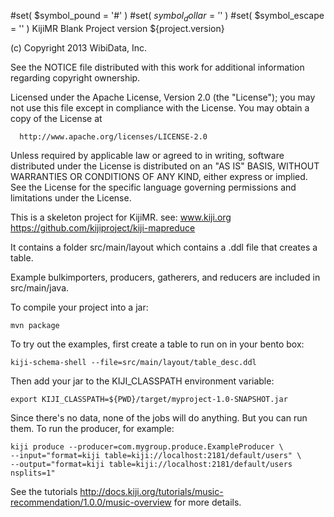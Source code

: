 #set( $symbol_pound = '#' )
#set( $symbol_dollar = '$' )
#set( $symbol_escape = '\' )
KijiMR Blank Project
version ${project.version}


  (c) Copyright 2013 WibiData, Inc.

  See the NOTICE file distributed with this work for additional
  information regarding copyright ownership.

  Licensed under the Apache License, Version 2.0 (the "License");
  you may not use this file except in compliance with the License.
  You may obtain a copy of the License at

      http://www.apache.org/licenses/LICENSE-2.0

  Unless required by applicable law or agreed to in writing, software
  distributed under the License is distributed on an "AS IS" BASIS,
  WITHOUT WARRANTIES OR CONDITIONS OF ANY KIND, either express or implied.
  See the License for the specific language governing permissions and
  limitations under the License.

This is a skeleton project for KijiMR.
see:
  www.kiji.org
  https://github.com/kijiproject/kiji-mapreduce

It contains a folder src/main/layout which contains a .ddl file that creates a table.

Example bulkimporters, producers, gatherers, and reducers are included in src/main/java.

To compile your project into a jar:

    mvn package

To try out the examples, first create a table to run on in your bento box:

    kiji-schema-shell --file=src/main/layout/table_desc.ddl

Then add your jar to the KIJI_CLASSPATH environment variable:

    export KIJI_CLASSPATH=${PWD}/target/myproject-1.0-SNAPSHOT.jar

Since there's no data, none of the jobs will do anything.  But you can run them.  To run the
producer, for example:

    kiji produce --producer=com.mygroup.produce.ExampleProducer \
    --input="format=kiji table=kiji://localhost:2181/default/users" \
    --output="format=kiji table=kiji://localhost:2181/default/users nsplits=1"

See the tutorials
http://docs.kiji.org/tutorials/music-recommendation/1.0.0/music-overview
for more details.
